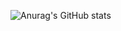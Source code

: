 ![Anurag's GitHub stats](https://github-readme-stats.vercel.app/api?username=tuoeg&count_private=true)
